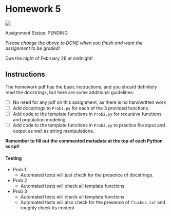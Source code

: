 # Homework 5
![](https://github.com/<user_info>/workflows/Autotesting/badge.svg)

Assignment Status: PENDING

_Please change the above to DONE when you finish and want the assignment to be graded!_

Due the night of February 28 at midnight!


## Instructions
The homework pdf has the basic instructions, and you should definitely read the docstrings, but here are some additional guidelines:
 - [ ] No need for any pdf on this assignment, as there is no handwritten work
 - [ ] Add docstrings to `Prob1.py` for each of the 3 provided functions.
 - [ ] Add code to the template functions in `Prob2.py` for recursive functions and population modeling.
 - [ ] Add code to the template functions in `Prob3.py` to practice file input and output as well as string manipulations.

__Remember to fill out the commented metadata at the top of each Python script!__

#### Testing
 - Prob 1
 	- Automated tests will just check for the presence of docstrings.
 - Prob 2
 	- Automated tests will check all template functions
 - Prob 3
 	- Automated tests will check all template functions
	- Automated tests will also check for the presence of `flushes.txt` and roughly check its content
